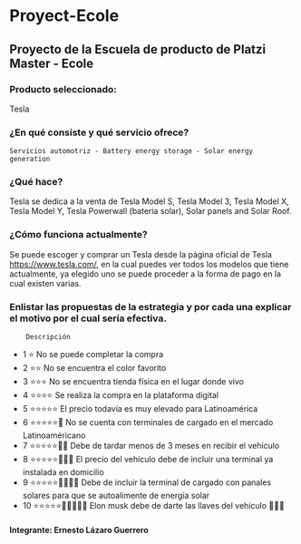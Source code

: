 # Proyect-Ecole

## Proyecto de la Escuela de producto de Platzi Master - Ecole

### Producto seleccionado:  

Tesla 

### ¿En qué consiste y qué servicio ofrece? 

	Servicios automotriz - Battery energy storage - Solar energy generation

### ¿Qué hace? 

Tesla se dedica a la venta de Tesla Model S, Tesla Model 3, Tesla Model X, Tesla Model Y, Tesla Powerwall (bateria solar), Solar panels and Solar Roof.




### ¿Cómo funciona actualmente?

Se puede escoger y comprar un Tesla desde la página oficial de Tesla https://www.tesla.com/, en la cual puedes ver todos los modelos que tiene actualmente, ya elegido uno se puede proceder a la forma de pago en la cual existen varias.


### Enlistar las propuestas de la estrategia y por cada una explicar el motivo por el cual sería efectiva.

 		Descripción
* 1	  ⭐	No se puede completar la compra
* 2 	⭐⭐	No se encuentra el color favorito 
* 3	  ⭐⭐⭐	No se encuentra tienda física en el lugar donde vivo
* 4 	⭐⭐⭐⭐	Se realiza la compra en la plataforma digital 
* 5 	⭐⭐⭐⭐⭐	El precio todavía es muy elevado para Latinoamérica 
* 6	  ⭐⭐⭐⭐⭐🌟	No se cuenta con terminales de cargado en el mercado Latinoaméricano 
* 7	  ⭐⭐⭐⭐⭐🌟🌟	Debe de tardar menos de 3 meses en recibir el vehículo 
* 8	  ⭐⭐⭐⭐⭐🌟🌟🌟	El precio del vehículo debe de incluir una terminal ya instalada en domicilio
* 9	  ⭐⭐⭐⭐⭐🌟🌟🌟🌟	Debe de incluir la terminal de cargado con panales solares para que se autoalimente de energía solar
* 10	⭐⭐⭐⭐⭐🌟🌟🌟🌟🌟	Elon musk debe de darte las llaves del vehículo 👩🏽‍🚀



#### Integrante: Ernesto Lázaro Guerrero
